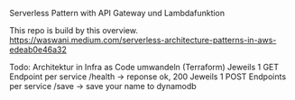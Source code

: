 Serverless Pattern with API Gateway und Lambdafunktion

This repo is build by this overview. https://waswani.medium.com/serverless-architecture-patterns-in-aws-edeab0e46a32


Todo:
Architektur in Infra as Code umwandeln (Terraform)
Jeweils 1 GET Endpoint per service /health -> reponse ok, 200
Jeweils 1 POST Endpoints per service /save -> save your name to dynamodb
